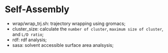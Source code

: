 # Self-Assembly

- wrap/wrap\_trj.sh: trajectory wrapping using gromacs;
- cluster\_size: calculate the `number of cluster`, `maximum size of cluster`, and `L/D ratio`;
- rdf: rdf analysis;
- sasa: solvent accessible surface area analsysis;

